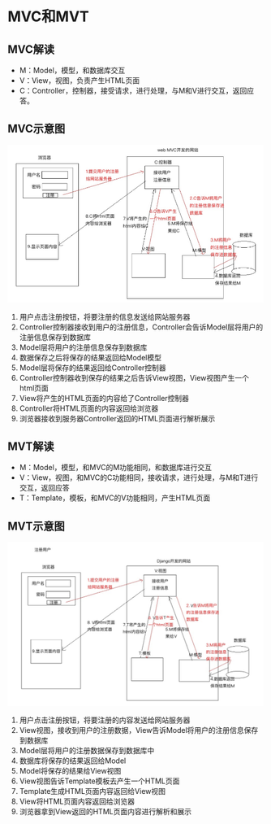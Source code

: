 # MVC和MVT

## MVC解读

* M：Model，模型，和数据库交互
* V：View，视图，负责产生HTML页面
* C：Controller，控制器，接受请求，进行处理，与M和V进行交互，返回应答。

## MVC示意图

![MVC&#x793A;&#x610F;&#x56FE;](../.gitbook/assets/image%20%2826%29.png)

1. 用户点击注册按钮，将要注册的信息发送给网站服务器
2. Controller控制器接收到用户的注册信息，Controller会告诉Model层将用户的注册信息保存到数据库
3. Model层将用户的注册信息保存到数据库
4. 数据保存之后将保存的结果返回给Model模型
5. Model层将保存的结果返回给Controller控制器
6. Controller控制器收到保存的结果之后告诉View视图，View视图产生一个html页面
7. View将产生的HTML页面的内容给了Controller控制器
8. Controller将HTML页面的内容返回给浏览器
9. 浏览器接收到服务器Controller返回的HTML页面进行解析展示

## MVT解读

* M：Model，模型，和MVC的M功能相同，和数据库进行交互
* V：View，视图，和MVC的C功能相同，接收请求，进行处理，与M和T进行交互，返回应答
* T：Template，模板，和MVC的V功能相同，产生HTML页面

## MVT示意图

![MVT&#x793A;&#x610F;&#x56FE;](../.gitbook/assets/image%20%2823%29.png)

1. 用户点击注册按钮，将要注册的内容发送给网站服务器
2. View视图，接收到用户的注册数据，View告诉Model将用户的注册信息保存到数据库
3. Model层将用户的注册数据保存到数据库中
4. 数据库将保存的结果返回给Model
5. Model将保存的结果给View视图
6. View视图告诉Template模板去产生一个HTML页面
7. Template生成HTML页面内容返回给View视图
8. View将HTML页面内容返回给浏览器
9. 浏览器拿到View返回的HTML页面内容进行解析和展示


